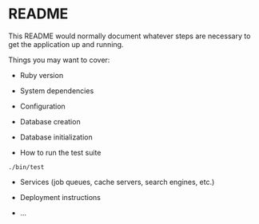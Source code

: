 # README

This README would normally document whatever steps are necessary to get the
application up and running.

Things you may want to cover:

- Ruby version

- System dependencies

- Configuration

- Database creation

- Database initialization

- How to run the test suite

```
./bin/test
```

- Services (job queues, cache servers, search engines, etc.)

- Deployment instructions

- ...
